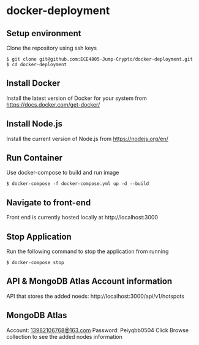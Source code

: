 # docker-deployment
## Setup environment
Clone the repository using ssh keys

```
$ git clone git@github.com:ECE4805-Jump-Crypto/docker-deployment.git
$ cd docker-deployment
```

## Install Docker
Install the latest version of Docker for your system from https://docs.docker.com/get-docker/

## Install Node.js
Install the current version of Node.js from https://nodejs.org/en/

## Run Container
Use docker-compose to build and run image
```
$ docker-compose -f docker-compose.yml up -d --build
```

## Navigate to front-end
Front end is currently hosted locally at http://localhost:3000

## Stop Application
Run the following command to stop the application from running
```
$ docker-compose stop
```

## API & MongoDB Atlas Account information
API that stores the added noeds: http://localhost:3000/api/v1/hotspots

## MongoDB Atlas 
Account: 13982106768@163.com
Password: Peiyqbb0504
Click Browse collection to see the added nodes information 
